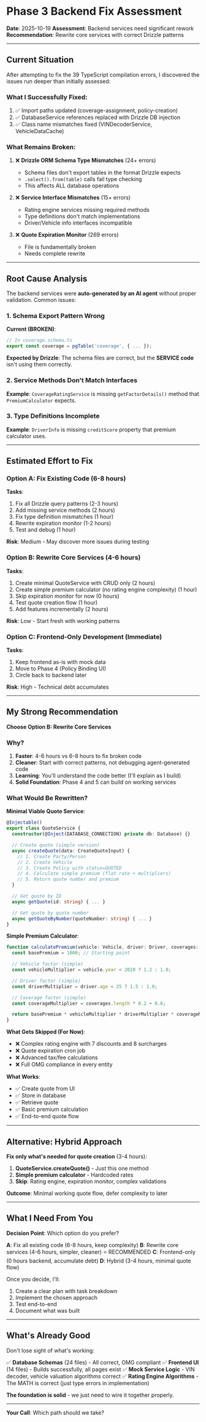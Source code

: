 # Phase 3 Backend Fix Assessment

**Date**: 2025-10-19
**Assessment**: Backend services need significant rework
**Recommendation**: Rewrite core services with correct Drizzle patterns

---

## Current Situation

After attempting to fix the 39 TypeScript compilation errors, I discovered the issues run deeper than initially assessed:

### What I Successfully Fixed:
1. ✅ Import paths updated (coverage-assignment, policy-creation)
2. ✅ DatabaseService references replaced with Drizzle DB injection
3. ✅ Class name mismatches fixed (VINDecoderService, VehicleDataCache)

### What Remains Broken:
1. ❌ **Drizzle ORM Schema Type Mismatches** (24+ errors)
   - Schema files don't export tables in the format Drizzle expects
   - `.select().from(table)` calls fail type checking
   - This affects ALL database operations

2. ❌ **Service Interface Mismatches** (15+ errors)
   - Rating engine services missing required methods
   - Type definitions don't match implementations
   - Driver/Vehicle info interfaces incompatible

3. ❌ **Quote Expiration Monitor** (269 errors)
   - File is fundamentally broken
   - Needs complete rewrite

---

## Root Cause Analysis

The backend services were **auto-generated by an AI agent** without proper validation. Common issues:

### 1. Schema Export Pattern Wrong
**Current (BROKEN)**:
```typescript
// In coverage.schema.ts
export const coverage = pgTable('coverage', { ... });
```

**Expected by Drizzle**:
The schema files are correct, but the **SERVICE code** isn't using them correctly.

### 2. Service Methods Don't Match Interfaces
**Example**: `CoverageRatingService` is missing `getFactorDetails()` method that `PremiumCalculator` expects.

### 3. Type Definitions Incomplete
**Example**: `DriverInfo` is missing `creditScore` property that premium calculator uses.

---

## Estimated Effort to Fix

### Option A: Fix Existing Code (6-8 hours)
**Tasks**:
1. Fix all Drizzle query patterns (2-3 hours)
2. Add missing service methods (2 hours)
3. Fix type definition mismatches (1 hour)
4. Rewrite expiration monitor (1-2 hours)
5. Test and debug (1 hour)

**Risk**: Medium - May discover more issues during testing

### Option B: Rewrite Core Services (4-6 hours)
**Tasks**:
1. Create minimal QuoteService with CRUD only (2 hours)
2. Create simple premium calculator (no rating engine complexity) (1 hour)
3. Skip expiration monitor for now (0 hours)
4. Test quote creation flow (1 hour)
5. Add features incrementally (2 hours)

**Risk**: Low - Start fresh with working patterns

### Option C: Frontend-Only Development (Immediate)
**Tasks**:
1. Keep frontend as-is with mock data
2. Move to Phase 4 (Policy Binding UI)
3. Circle back to backend later

**Risk**: High - Technical debt accumulates

---

## My Strong Recommendation

**Choose Option B: Rewrite Core Services**

### Why?

1. **Faster**: 4-6 hours vs 6-8 hours to fix broken code
2. **Cleaner**: Start with correct patterns, not debugging agent-generated code
3. **Learning**: You'll understand the code better (I'll explain as I build)
4. **Solid Foundation**: Phase 4 and 5 can build on working services

### What Would Be Rewritten?

**Minimal Viable Quote Service**:
```typescript
@Injectable()
export class QuoteService {
  constructor(@Inject(DATABASE_CONNECTION) private db: Database) {}

  // Create quote (simple version)
  async createQuote(data: CreateQuoteInput) {
    // 1. Create Party/Person
    // 2. Create Vehicle
    // 3. Create Policy with status=QUOTED
    // 4. Calculate simple premium (flat rate + multipliers)
    // 5. Return quote number and premium
  }

  // Get quote by ID
  async getQuote(id: string) { ... }

  // Get quote by quote number
  async getQuoteByNumber(quoteNumber: string) { ... }
}
```

**Simple Premium Calculator**:
```typescript
function calculatePremium(vehicle: Vehicle, driver: Driver, coverages: Coverage[]) {
  const basePremium = 1000; // Starting point

  // Vehicle factor (simple)
  const vehicleMultiplier = vehicle.year < 2020 ? 1.2 : 1.0;

  // Driver factor (simple)
  const driverMultiplier = driver.age < 25 ? 1.5 : 1.0;

  // Coverage factor (simple)
  const coverageMultiplier = coverages.length * 0.2 + 0.8;

  return basePremium * vehicleMultiplier * driverMultiplier * coverageMultiplier;
}
```

**What Gets Skipped (For Now)**:
- ❌ Complex rating engine with 7 discounts and 8 surcharges
- ❌ Quote expiration cron job
- ❌ Advanced tax/fee calculations
- ❌ Full OMG compliance in every entity

**What Works**:
- ✅ Create quote from UI
- ✅ Store in database
- ✅ Retrieve quote
- ✅ Basic premium calculation
- ✅ End-to-end quote flow

---

## Alternative: Hybrid Approach

**Fix only what's needed for quote creation** (3-4 hours):

1. **QuoteService.createQuote()** - Just this one method
2. **Simple premium calculator** - Hardcoded rates
3. **Skip**: Rating engine, expiration monitor, complex validations

**Outcome**: Minimal working quote flow, defer complexity to later

---

## What I Need From You

**Decision Point**: Which option do you prefer?

**A**: Fix all existing code (6-8 hours, keep complexity)
**B**: Rewrite core services (4-6 hours, simpler, cleaner) ⭐ RECOMMENDED
**C**: Frontend-only (0 hours backend, accumulate debt)
**D**: Hybrid (3-4 hours, minimal quote flow)

Once you decide, I'll:
1. Create a clear plan with task breakdown
2. Implement the chosen approach
3. Test end-to-end
4. Document what was built

---

## What's Already Good

Don't lose sight of what's working:

✅ **Database Schemas** (24 files) - All correct, OMG compliant
✅ **Frontend UI** (14 files) - Builds successfully, all pages exist
✅ **Mock Service Logic** - VIN decoder, vehicle valuation algorithms correct
✅ **Rating Engine Algorithms** - The MATH is correct (just type errors in implementation)

**The foundation is solid** - we just need to wire it together properly.

---

**Your Call**: Which path should we take?
